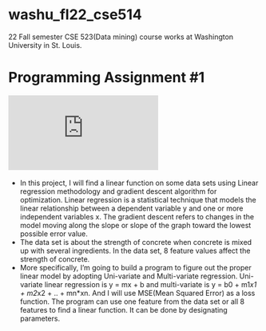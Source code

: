 # washu_fl22_cse514
22 Fall semester CSE 523(Data mining) course works at Washington University in St. Louis.


# Programming Assignment #1
![assignment1](https://github.com/kbckbc/washu_fl22_cse514/blob/main/linear_regression/Programming%20Assignment%201.pdf)


+ In this project, I will find a linear function on some data sets using Linear regression methodology and gradient descent algorithm for optimization. Linear regression is a statistical technique that models the linear relationship between a dependent variable y and one or more independent variables x. The gradient descent refers to changes in the model moving along the slope or slope of the graph toward the lowest possible error value. 
+ The data set is about the strength of concrete when concrete is mixed up with several ingredients. In the data set, 8 feature values affect the strength of concrete. 
+ More specifically, I’m going to build a program to figure out the proper linear model by adopting Uni-variate and Multi-variate regression. Uni-variate linear regression is y = mx + b and multi-variate is y = b0 + m1*x1 + m2*x2 + .. + mn*xn. And I will use MSE(Mean Squared Error) as a loss function. The program can use one feature from the data set or all 8 features to find a linear function. It can be done by designating parameters.
